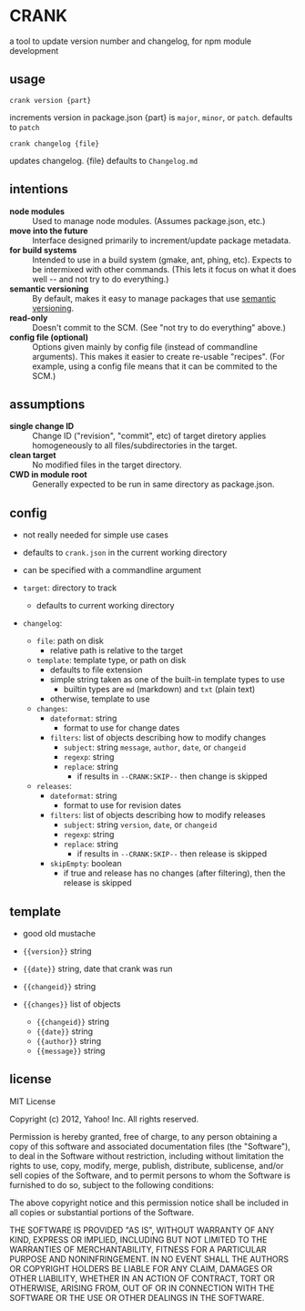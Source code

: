
# CRANK

a tool to update version number and changelog, for npm module development


## usage

    crank version {part}

increments version in package.json
{part} is `major`, `minor`, or `patch`.  defaults to `patch`

    crank changelog {file}

updates changelog.  {file} defaults to `Changelog.md`


## intentions

<dl>
    <dt><b>node modules</b></dt>
    <dd>
        Used to manage node modules.  (Assumes package.json, etc.)
    </dd>
    <dt><b>move into the future</b></dt>
    <dd>
        Interface designed primarily to increment/update package metadata.
    </dd>
    <dt><b>for build systems</b></dt>
    <dd>
        Intended to use in a build system (gmake, ant, phing, etc).
        Expects to be intermixed with other commands.
        (This lets it focus on what it does well -- and not try to do everything.)
    </dd>
    <dt><b>semantic versioning</b></dt>
    <dd>
        By default, makes it easy to manage packages that use <a href="http://semver.org/">semantic versioning</a>.
    </dd>
    <dt><b>read-only</b></dt>
    <dd>
        Doesn't commit to the SCM.  (See "not try to do everything" above.)
    </dd>
    <dt><b>config file (optional)</b></dt>
    <dd>
        Options given mainly by config file (instead of commandline arguments).
        This makes it easier to create re-usable "recipes".
        (For example, using a config file means that it can be commited to the SCM.)
    </dd>
    <dt><b></b></dt>
    <dd>
    </dd>
</dl>


## assumptions

<dl>
    <dt><b>single change ID</b></dt>
    <dd>
        Change ID ("revision", "commit", etc) of target diretory applies homogeneously to all files/subdirectories in the target.
    </dd>
    <dt><b>clean target</b></dt>
    <dd>
        No modified files in the target directory.
    </dd>
    <dt><b>CWD in module root</b></dt>
    <dd>
        Generally expected to be run in same directory as package.json.
    </dd>
    <dt><b></b></dt>
    <dd>
    </dd>
</dl>


## config

* not really needed for simple use cases
* defaults to `crank.json` in the current working directory
* can be specified with a commandline argument

* `target`:  directory to track
    * defaults to current working directory
* `changelog`:
    * `file`:     path on disk
        * relative path is relative to the target
    * `template`: template type, or path on disk
        * defaults to file extension
        * simple string taken as one of the built-in template types to use
            * builtin types are `md` (markdown) and `txt` (plain text)
        * otherwise, template to use
    * `changes`:
        * `dateformat`: string
            * format to use for change dates
        * `filters`:  list of objects describing how to modify changes
            * `subject`: string `message`, `author`, `date`, or `changeid`
            * `regexp`: string
            * `replace`: string
                * if results in `--CRANK:SKIP--` then change is skipped
    * `releases`:
        * `dateformat`: string
            * format to use for revision dates
        * `filters`:  list of objects describing how to modify releases
            * `subject`: string `version`, `date`, or `changeid`
            * `regexp`: string
            * `replace`: string
                * if results in `--CRANK:SKIP--` then release is skipped
        * `skipEmpty`: boolean
            * if true and release has no changes (after filtering), then the release is skipped


## template

* good old mustache

* `{{version}}` string
* `{{date}}` string, date that crank was run
* `{{changeid}}` string
* `{{changes}}` list of objects
    * `{{changeid}}` string
    * `{{date}}` string
    * `{{author}}` string
    * `{{message}}` string


## license

MIT License

Copyright (c) 2012, Yahoo! Inc.  All rights reserved.

Permission is hereby granted, free of charge, to any person obtaining a
copy of this software and associated documentation files (the "Software"),
to deal in the Software without restriction, including without limitation
the rights to use, copy, modify, merge, publish, distribute, sublicense,
and/or sell copies of the Software, and to permit persons to whom the
Software is furnished to do so, subject to the following conditions:

The above copyright notice and this permission notice shall be included in
all copies or substantial portions of the Software.

THE SOFTWARE IS PROVIDED "AS IS", WITHOUT WARRANTY OF ANY KIND, EXPRESS OR
IMPLIED, INCLUDING BUT NOT LIMITED TO THE WARRANTIES OF MERCHANTABILITY,
FITNESS FOR A PARTICULAR PURPOSE AND NONINFRINGEMENT. IN NO EVENT SHALL THE
AUTHORS OR COPYRIGHT HOLDERS BE LIABLE FOR ANY CLAIM, DAMAGES OR OTHER
LIABILITY, WHETHER IN AN ACTION OF CONTRACT, TORT OR OTHERWISE, ARISING
FROM, OUT OF OR IN CONNECTION WITH THE SOFTWARE OR THE USE OR OTHER
DEALINGS IN THE SOFTWARE.


